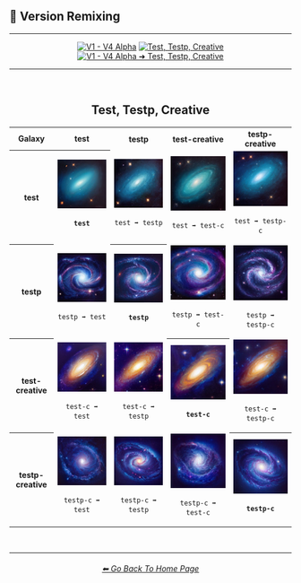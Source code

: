 <h2>🧬 Version Remixing</h2>

<hr><!--------------->

<div align="center">

[<img src="https://github.com/willwulfken/MidJourney-Styles-and-Keywords-Reference-Light/blob/main/Images/Repo_Parts/WEBP/Buttons/Comparison_Page_Buttons/Groups/button_v1-v4_alpha_inactive.webp?raw=true" alt="V1 - V4 Alpha" height="64" />](https://github.com/willwulfken/MidJourney-Styles-and-Keywords-Reference-Light/blob/main/Pages/Comparison_Pages/Version_Remixing/V1-V4_Alpha.md)
[<img src="https://github.com/willwulfken/MidJourney-Styles-and-Keywords-Reference-Light/blob/main/Images/Repo_Parts/WEBP/Buttons/Comparison_Page_Buttons/Groups/button_test_testp_creative_active.webp?raw=true" alt="Test, Testp, Creative" height="64" />]()
<br>
[<img src="https://github.com/willwulfken/MidJourney-Styles-and-Keywords-Reference-Light/blob/main/Images/Repo_Parts/WEBP/Buttons/Comparison_Page_Buttons/Groups/button_v1-v4_alpha_test_testp_creative_inactive.webp?raw=true" alt="V1 - V4 Alpha ➜ Test, Testp, Creative" height="64" />](https://github.com/willwulfken/MidJourney-Styles-and-Keywords-Reference-Light/blob/main/Pages/Comparison_Pages/Version_Remixing/V1-V4_Alpha_test_testp_creative.md)

</div>

<hr>
<br>

<div align="center">

<h2>Test, Testp, Creative</h2>
<table>
	<tr align=center valign=middle>
		<th>Galaxy</th>
		<th>test</th>
		<th>testp</th>
		<th>test-creative</th>
		<th>testp-creative</th>
	</tr>
	<tr align=center valign=middle>
		<th>test</th>
		<th><img src="https://github.com/willwulfken/MidJourney-Styles-and-Keywords-Reference-Light/blob/main/Images/Comparison_Page_Images/Version_Remixing/test/Galaxy_test_(1).webp?raw=true" width="256" /><p><b><code>test</code></b></p></th>
		<td><img src="https://github.com/willwulfken/MidJourney-Styles-and-Keywords-Reference-Light/blob/main/Images/Comparison_Page_Images/Version_Remixing/test/Galaxy_test_testp_(1).webp?raw=true" width="256" /><p><code>test ➡ testp</code></p></td>
		<td><img src="https://github.com/willwulfken/MidJourney-Styles-and-Keywords-Reference-Light/blob/main/Images/Comparison_Page_Images/Version_Remixing/test/Galaxy_test_test-creative_(2).webp?raw=true" width="256" /><p><code>test ➡ test-c</code></p></td>
		<td><img src="https://github.com/willwulfken/MidJourney-Styles-and-Keywords-Reference-Light/blob/main/Images/Comparison_Page_Images/Version_Remixing/test/Galaxy_test_testp-creative_(1).webp?raw=true" width="256" /><p><code>test ➡ testp-c</code></p></td>
	</tr>
	<tr align=center valign=middle>
		<th>testp</th>
		<td><img src="https://github.com/willwulfken/MidJourney-Styles-and-Keywords-Reference-Light/blob/main/Images/Comparison_Page_Images/Version_Remixing/testp/Galaxy_testp_test_(2).webp?raw=true" width="256" /><p><code>testp ➡ test</code></p></td>
		<th><img src="https://github.com/willwulfken/MidJourney-Styles-and-Keywords-Reference-Light/blob/main/Images/Comparison_Page_Images/Version_Remixing/testp/Galaxy_testp_(2).webp?raw=true" width="256" /><p><b><code>testp</code></b></p></th>
		<td><img src="https://github.com/willwulfken/MidJourney-Styles-and-Keywords-Reference-Light/blob/main/Images/Comparison_Page_Images/Version_Remixing/testp/Galaxy_testp_test-creative_(1).webp?raw=true" width="256" /><p><code>testp ➡ test-c</code></p></td>
		<td><img src="https://github.com/willwulfken/MidJourney-Styles-and-Keywords-Reference-Light/blob/main/Images/Comparison_Page_Images/Version_Remixing/testp/Galaxy_testp_testp-creative_(1).webp?raw=true" width="256" /><p><code>testp ➡ testp-c</code></p></td>
	</tr>
	<tr align=center valign=middle>
		<th>test-creative</th>
		<td><img src="https://github.com/willwulfken/MidJourney-Styles-and-Keywords-Reference-Light/blob/main/Images/Comparison_Page_Images/Version_Remixing/test-creative/Galaxy_test-creative_test_(1).webp?raw=true" width="256" /><p><code>test-c ➡ test</code></p></td>
		<td><img src="https://github.com/willwulfken/MidJourney-Styles-and-Keywords-Reference-Light/blob/main/Images/Comparison_Page_Images/Version_Remixing/test-creative/Galaxy_test-creative_testp_(1).webp?raw=true" width="256" /><p><code>test-c ➡ testp</code></p></td>
		<th><img src="https://github.com/willwulfken/MidJourney-Styles-and-Keywords-Reference-Light/blob/main/Images/Comparison_Page_Images/Version_Remixing/test-creative/Galaxy_test-creative_(2).webp?raw=true" width="256" /><p><b><code>test-c</code></b></p></th>
		<td><img src="https://github.com/willwulfken/MidJourney-Styles-and-Keywords-Reference-Light/blob/main/Images/Comparison_Page_Images/Version_Remixing/test-creative/Galaxy_test-creative_testp-creative_(1).webp?raw=true" width="256" /><p><code>test-c ➡ testp-c</code></p></td>
	</tr>
	<tr align=center valign=middle>
		<th>testp-creative</th>
		<td><img src="https://github.com/willwulfken/MidJourney-Styles-and-Keywords-Reference-Light/blob/main/Images/Comparison_Page_Images/Version_Remixing/testp-creative/Galaxy_testp-creative_test_(2).webp?raw=true" width="256" /><p><code>testp-c ➡ test</code></p></td>
		<td><img src="https://github.com/willwulfken/MidJourney-Styles-and-Keywords-Reference-Light/blob/main/Images/Comparison_Page_Images/Version_Remixing/testp-creative/Galaxy_testp-creative_testp_(2).webp?raw=true" width="256" /><p><code>testp-c ➡ testp</code></p></td>
		<td><img src="https://github.com/willwulfken/MidJourney-Styles-and-Keywords-Reference-Light/blob/main/Images/Comparison_Page_Images/Version_Remixing/testp-creative/Galaxy_testp-creative_test-creative_(1).webp?raw=true" width="256" /><p><code>testp-c ➡ test-c</code></p></td>
		<th><img src="https://github.com/willwulfken/MidJourney-Styles-and-Keywords-Reference-Light/blob/main/Images/Comparison_Page_Images/Version_Remixing/testp-creative/Galaxy_testp-creative_(2).webp?raw=true" width="256" /><p><b><code>testp-c</code></b></p></th>
	</tr>
</table>

</div>


<br>

<hr><!--------------->
<div align="center">
<h6><a href="https://github.com/willwulfken/MidJourney-Styles-and-Keywords-Reference-Light/blob/main/README.md">⬅ Go Back To Home Page</a></h6>
</div>